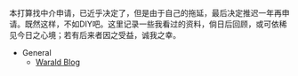 本打算找中介申请，已近乎决定了，但是由于自己的拖延，最后决定推迟一年再申请。既然这样，不如DIY吧。这里记录一些我看过的资料，倘日后回顾，或可依稀见今日之心境；若有后来者因之受益，诚我之幸。

- General
    - [Warald Blog](General/1.md)

